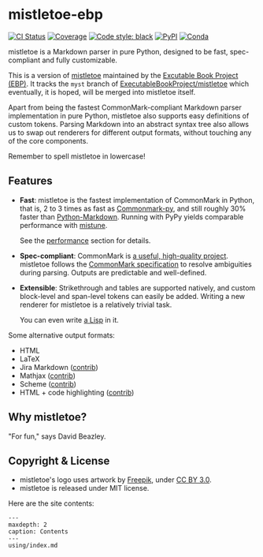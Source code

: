 # mistletoe-ebp

[![CI Status][travis-badge]][travis-link]
[![Coverage][coveralls-badge]][coveralls-link]
[![Code style: black][black-badge]][black-link]
[![PyPI][pypi-badge]][pypi-link]
[![Conda][conda-badge]][conda-link]

mistletoe is a Markdown parser in pure Python,
designed to be fast, spec-compliant and fully customizable.

This is a version of [mistletoe] maintained by the [Excutable Book Project (EBP)][ebp-link]. It tracks the `myst` branch of [ExecutableBookProject/mistletoe](https://github.com/ExecutableBookProject/mistletoe)
which eventually, it is hoped, will be merged into mistletoe itself.

Apart from being the fastest
CommonMark-compliant Markdown parser implementation in pure Python,
mistletoe also supports easy definitions of custom tokens.
Parsing Markdown into an abstract syntax tree
also allows us to swap out renderers for different output formats,
without touching any of the core components.

Remember to spell mistletoe in lowercase!

## Features

* **Fast**:
  mistletoe is the fastest implementation of CommonMark in Python,
  that is, 2 to 3 times as fast as [Commonmark-py][commonmark-py],
  and still roughly 30% faster than [Python-Markdown][python-markdown].
  Running with PyPy yields comparable performance with [mistune][mistune].

  See the [performance](#performance) section for details.

* **Spec-compliant**:
  CommonMark is [a useful, high-quality project][oilshell].
  mistletoe follows the [CommonMark specification][commonmark]
  to resolve ambiguities during parsing.
  Outputs are predictable and well-defined.

* **Extensible**:
  Strikethrough and tables are supported natively,
  and custom block-level and span-level tokens can easily be added.
  Writing a new renderer for mistletoe is a relatively
  trivial task.

  You can even write [a Lisp][scheme] in it.

Some alternative output formats:

* HTML
* LaTeX
* Jira Markdown ([contrib][contrib])
* Mathjax ([contrib][contrib])
* Scheme ([contrib][contrib])
* HTML + code highlighting ([contrib][contrib])

## Why mistletoe?

"For fun," says David Beazley.

## Copyright & License

* mistletoe's logo uses artwork by [Freepik][icon], under
  [CC BY 3.0][cc-by].
* mistletoe is released under MIT license.

Here are the site contents:

```{toctree}
---
maxdepth: 2
caption: Contents
---
using/index.md
```

[ebp-link]: https://github.com/ExecutableBookProject
[travis-badge]: https://travis-ci.org/ExecutableBookProject/mistletoe-ebp.svg?branch=master
[travis-link]: https://travis-ci.org/ExecutableBookProject/mistletoe-ebp
[coveralls-badge]: https://coveralls.io/repos/github/ExecutableBookProject/mistletoe-ebp/badge.svg?branch=master
[coveralls-link]: https://coveralls.io/github/ExecutableBookProject/mistletoe-ebp?branch=master
[black-badge]: https://img.shields.io/badge/code%20style-black-000000.svg
[pypi-badge]: https://img.shields.io/pypi/v/mistletoe-ebp.svg
[pypi-link]: https://pypi.org/project/mistletoe-ebp
[conda-badge]: https://anaconda.org/conda-forge/mistletoe-ebp/badges/version.svg
[conda-link]: https://anaconda.org/conda-forge/mistletoe-ebp
[black-link]: https://github.com/ambv/black
[mistletoe]: https://github.com/miyuchina/mistletoe
[mistune]: https://github.com/lepture/mistune
[python-markdown]: https://github.com/waylan/Python-Markdown
[python-markdown2]: https://github.com/trentm/python-markdown2
[commonmark-py]: https://github.com/rtfd/CommonMark-py
[oilshell]: https://www.oilshell.org/blog/2018/02/14.html
[commonmark]: https://spec.commonmark.org/
[contrib]: https://github.com/miyuchina/mistletoe/tree/master/contrib
[scheme]: https://github.com/miyuchina/mistletoe/blob/dev/contrib/scheme.py
[example-392]: https://spec.commonmark.org/0.28/#example-392
[icon]: https://www.freepik.com
[cc-by]: https://creativecommons.org/licenses/by/3.0/us/
